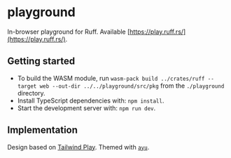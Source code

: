 # playground

In-browser playground for Ruff. Available [https://play.ruff.rs/](https://play.ruff.rs/).

## Getting started

- To build the WASM module, run `wasm-pack build ../crates/ruff --target web --out-dir ../../playground/src/pkg`
  from the `./playground` directory.
- Install TypeScript dependencies with: `npm install`.
- Start the development server with: `npm run dev`.

## Implementation

Design based on [Tailwind Play](https://play.tailwindcss.com/). Themed with [`ayu`](https://github.com/dempfi/ayu).
